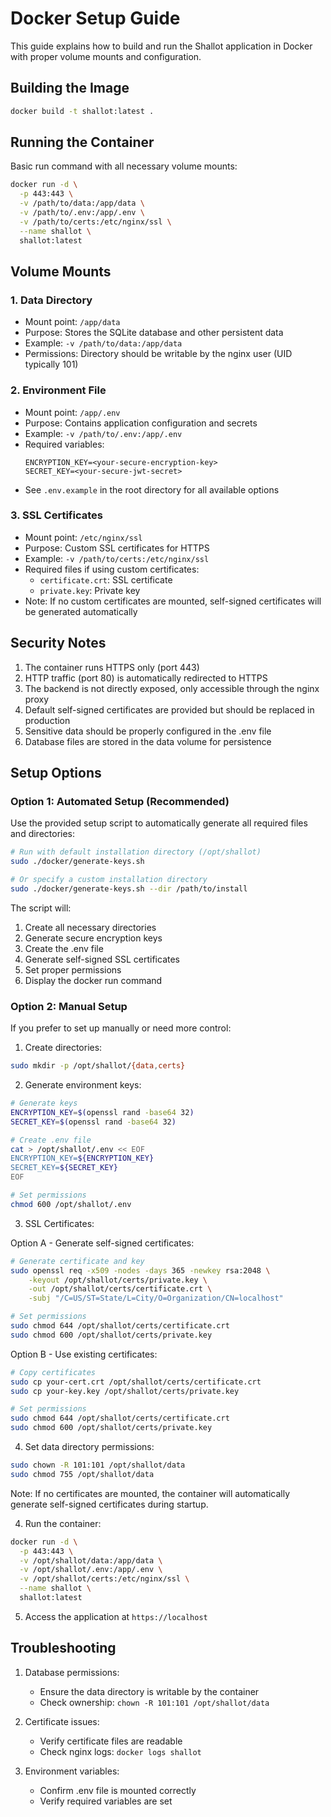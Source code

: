 # Docker Setup Guide

This guide explains how to build and run the Shallot application in Docker with proper volume mounts and configuration.

## Building the Image

```bash
docker build -t shallot:latest .
```

## Running the Container

Basic run command with all necessary volume mounts:

```bash
docker run -d \
  -p 443:443 \
  -v /path/to/data:/app/data \
  -v /path/to/.env:/app/.env \
  -v /path/to/certs:/etc/nginx/ssl \
  --name shallot \
  shallot:latest
```

## Volume Mounts

### 1. Data Directory
- Mount point: `/app/data`
- Purpose: Stores the SQLite database and other persistent data
- Example: `-v /path/to/data:/app/data`
- Permissions: Directory should be writable by the nginx user (UID typically 101)

### 2. Environment File
- Mount point: `/app/.env`
- Purpose: Contains application configuration and secrets
- Example: `-v /path/to/.env:/app/.env`
- Required variables:
  ```
  ENCRYPTION_KEY=<your-secure-encryption-key>
  SECRET_KEY=<your-secure-jwt-secret>
  ```
- See `.env.example` in the root directory for all available options

### 3. SSL Certificates
- Mount point: `/etc/nginx/ssl`
- Purpose: Custom SSL certificates for HTTPS
- Example: `-v /path/to/certs:/etc/nginx/ssl`
- Required files if using custom certificates:
  - `certificate.crt`: SSL certificate
  - `private.key`: Private key
- Note: If no custom certificates are mounted, self-signed certificates will be generated automatically

## Security Notes

1. The container runs HTTPS only (port 443)
2. HTTP traffic (port 80) is automatically redirected to HTTPS
3. The backend is not directly exposed, only accessible through the nginx proxy
4. Default self-signed certificates are provided but should be replaced in production
5. Sensitive data should be properly configured in the .env file
6. Database files are stored in the data volume for persistence

## Setup Options

### Option 1: Automated Setup (Recommended)

Use the provided setup script to automatically generate all required files and directories:

```bash
# Run with default installation directory (/opt/shallot)
sudo ./docker/generate-keys.sh

# Or specify a custom installation directory
sudo ./docker/generate-keys.sh --dir /path/to/install
```

The script will:
1. Create all necessary directories
2. Generate secure encryption keys
3. Create the .env file
4. Generate self-signed SSL certificates
5. Set proper permissions
6. Display the docker run command

### Option 2: Manual Setup

If you prefer to set up manually or need more control:

1. Create directories:
```bash
sudo mkdir -p /opt/shallot/{data,certs}
```

2. Generate environment keys:
```bash
# Generate keys
ENCRYPTION_KEY=$(openssl rand -base64 32)
SECRET_KEY=$(openssl rand -base64 32)

# Create .env file
cat > /opt/shallot/.env << EOF
ENCRYPTION_KEY=${ENCRYPTION_KEY}
SECRET_KEY=${SECRET_KEY}
EOF

# Set permissions
chmod 600 /opt/shallot/.env
```

3. SSL Certificates:

Option A - Generate self-signed certificates:
```bash
# Generate certificate and key
sudo openssl req -x509 -nodes -days 365 -newkey rsa:2048 \
    -keyout /opt/shallot/certs/private.key \
    -out /opt/shallot/certs/certificate.crt \
    -subj "/C=US/ST=State/L=City/O=Organization/CN=localhost"

# Set permissions
sudo chmod 644 /opt/shallot/certs/certificate.crt
sudo chmod 600 /opt/shallot/certs/private.key
```

Option B - Use existing certificates:
```bash
# Copy certificates
sudo cp your-cert.crt /opt/shallot/certs/certificate.crt
sudo cp your-key.key /opt/shallot/certs/private.key

# Set permissions
sudo chmod 644 /opt/shallot/certs/certificate.crt
sudo chmod 600 /opt/shallot/certs/private.key
```

4. Set data directory permissions:
```bash
sudo chown -R 101:101 /opt/shallot/data
sudo chmod 755 /opt/shallot/data
```

Note: If no certificates are mounted, the container will automatically generate self-signed certificates during startup.

4. Run the container:
```bash
docker run -d \
  -p 443:443 \
  -v /opt/shallot/data:/app/data \
  -v /opt/shallot/.env:/app/.env \
  -v /opt/shallot/certs:/etc/nginx/ssl \
  --name shallot \
  shallot:latest
```

5. Access the application at `https://localhost`

## Troubleshooting

1. Database permissions:
   - Ensure the data directory is writable by the container
   - Check ownership: `chown -R 101:101 /opt/shallot/data`

2. Certificate issues:
   - Verify certificate files are readable
   - Check nginx logs: `docker logs shallot`

3. Environment variables:
   - Confirm .env file is mounted correctly
   - Verify required variables are set
